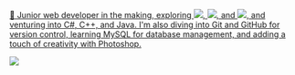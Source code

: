 <p align="center">
  <a href="https://skillicons.dev">
    <p>👋 Junior web developer in the making, exploring <img src="https://skillicons.dev/icons?i=html"/>, <img src="https://skillicons.dev/icons?i=css" />, and <img src="https://skillicons.dev/icons?i=js" />, and venturing into C#, C++, and Java. I'm also diving into Git and GitHub for version control, learning MySQL for database management, and adding a touch of creativity with Photoshop. </p>
    <img src="https://skillicons.dev/icons?i=git,cs,cpp,html,css,dotnet,java,js,mysql,nodejs,ps,github" />
  </a>
</p>
